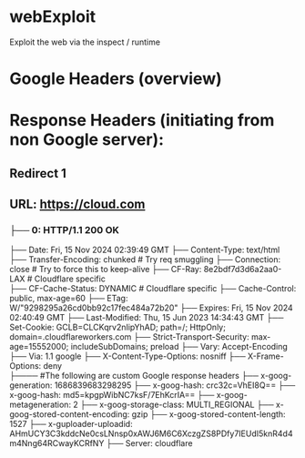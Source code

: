 # webExploit
Exploit the web via the inspect / runtime


# Google Headers (overview)

# Response Headers (initiating from non Google server):
## Redirect 1
## URL: https://cloud.com
### ├── 0: HTTP/1.1 200 OK
├── Date: Fri, 15 Nov 2024 02:39:49 GMT
├── Content-Type: text/html
├── Transfer-Encoding: chunked  # Try req smuggling
├── Connection: close    # Try to force this to keep-alive
├── CF-Ray: 8e2bdf7d3d6a2aa0-LAX  # Cloudflare specific  
├── CF-Cache-Status: DYNAMIC      # Cloudflare specific
├── Cache-Control: public, max-age=60
├── ETag: W/"9298295a26cd0bb92c17fec484a72b20"
├── Expires: Fri, 15 Nov 2024 02:40:49 GMT
├── Last-Modified: Thu, 15 Jun 2023 14:34:43 GMT
├── Set-Cookie: GCLB=CLCKqrv2nIipYhAD; path=/; HttpOnly; domain=.cloudflareworkers.com
├── Strict-Transport-Security: max-age=15552000; includeSubDomains; preload
├── Vary: Accept-Encoding
├── Via: 1.1 google
├── X-Content-Type-Options: nosniff
├── X-Frame-Options: deny  
├──── #The following are custom Google response headers 
├── x-goog-generation: 1686839683298295
├── x-goog-hash: crc32c=VhEI8Q==
├── x-goog-hash: md5=kpgpWibNC7ksF/7EhKcrIA==
├── x-goog-metageneration: 2
├── x-goog-storage-class: MULTI_REGIONAL
├── x-goog-stored-content-encoding: gzip
├── x-goog-stored-content-length: 1527
├── x-guploader-uploadid: AHmUCY3C3kddcNe0csLNnsp0xAWJ6M6C6XczgZS8PDfy7IEUdI5knR4d4m4Nng64RCwayKCRfNY
├── Server: cloudflare

